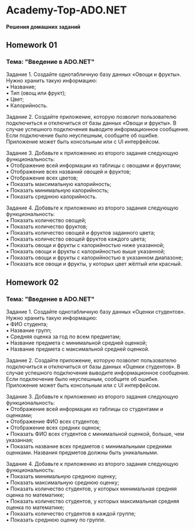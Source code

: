 # Academy-Top-ADO.NET

#### Решения домашних заданий

## Homework 01

### Тема: "Введение в ADO.NET"

Задание 1. Создайте однотабличную базу данных «Овощи и фрукты». Нужно хранить такую информацию:    
▪ Название;    
▪ Тип (овощ или фрукт);    
▪ Цвет;    
▪ Калорийность.

Задание 2. Создайте приложение, которую позволит пользователю подключиться и отключиться от базы данных «Овощи и фрукты». В случае успешного подключения выводите информационное сообщение. Если подключение было неуспешным, сообщите об ошибке. Приложение может быть консольным или с UI интерфейсом.

Задание 3. Добавьте к приложению из второго задания следующую функциональность:    
▪ Отображение всей информации из таблицы с овощами и фруктами;    
▪ Отображение всех названий овощей и фруктов;    
▪ Отображение всех цветов;    
▪ Показать максимальную калорийность;    
▪ Показать минимальную калорийность;    
▪ Показать среднюю калорийность.

Задание 4. Добавьте к приложению из второго задания следующую функциональность:    
▪ Показать количество овощей;    
▪ Показать количество фруктов;    
▪ Показать количество овощей и фруктов заданного цвета;    
▪ Показать количество овощей фруктов каждого цвета;    
▪ Показать овощи и фрукты с калорийностью ниже указанной;    
▪ Показать овощи и фрукты с калорийностью выше указанной;    
▪ Показать овощи и фрукты с калорийностью в указанном диапазоне;    
▪ Показать все овощи и фрукты, у которых цвет жёлтый или красный.

## Homework 02

### Тема: "Введение в ADO.NET"

Задание 1. Создайте однотабличную базу данных «Оценки студентов». Нужно хранить такую информацию:    
▪ ФИО студента;    
▪ Название групп;    
▪ Средняя оценка за год по всем предметам;    
▪ Название предмета с минимальной средней оценкой;    
▪ Название предмета с максимальной средней оценкой.

Задание 2. Создайте приложение, которую позволит пользователю подключиться и отключиться от базы данных «Оценки студентов». В случае успешного подключения выводите информационное сообщение. Если подключение было неуспешным, сообщите об ошибке. Приложение может быть консольным или с UI интерфейсом.

Задание 3. Добавьте к приложению из второго задания следующую функциональность:    
▪ Отображение всей информации из таблицы со студентами и оценками;    
▪ Отображение ФИО всех студентов;    
▪ Отображение всех средних оценок;    
▪ Показать ФИО всех студентов с минимальной оценкой, больше, чем указанная;    
▪ Показать название всех предметов с минимальными средними оценками. Названия предметов должны быть уникальными.

Задание 4. Добавьте к приложению из второго задания следующую функциональность:    
▪ Показать минимальную среднюю оценку;    
▪ Показать максимальную среднюю оценку;    
▪ Показать количество студентов, у которых минимальная средняя оценка по математике;    
▪ Показать количество студентов, у которых максимальная средняя оценка по математике;    
▪ Показать количество студентов в каждой группе;    
▪ Показать среднюю оценку по группе.

